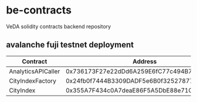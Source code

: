 # be-contracts

VeDA solidity contracts backend repository

## avalanche fuji testnet deployment

| Contract | Address | Misc |
|----------|---------|------|
| AnalyticsAPICaller | 0x736173F27e22dDd6A259E6fC77c494B7cE0ff09E| <https://functions.chain.link/fuji/8721> |
| CityIndexFactory | 0x24fb0f7444B3309DADF5e6B0f325278776466c15 | |
| CityIndex| 0x355A7F434c0A7deaE86F5A5DbE88e71CD12a6CB9 | INIT token |
